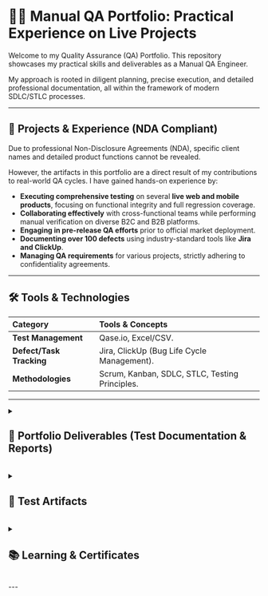 # 👨‍💻 Manual QA Portfolio: Practical Experience on Live Projects

Welcome to my Quality Assurance (QA) Portfolio. This repository showcases my practical skills and deliverables as a Manual QA Engineer.

My approach is rooted in diligent planning, precise execution, and detailed professional documentation, all within the framework of modern SDLC/STLC processes.

---

## 💼 Projects & Experience (NDA Compliant)

Due to professional Non-Disclosure Agreements (NDA), specific client names and detailed product functions cannot be revealed.

However, the artifacts in this portfolio are a direct result of my contributions to real-world QA cycles. I have gained hands-on experience by:

* **Executing comprehensive testing** on several **live web and mobile products**, focusing on functional integrity and full regression coverage.
* **Collaborating effectively** with cross-functional teams while performing manual verification on diverse B2C and B2B platforms.
* **Engaging in pre-release QA efforts** prior to official market deployment.
* **Documenting over 100 defects** using industry-standard tools like **Jira and ClickUp**.
* **Managing QA requirements** for various projects, strictly adhering to confidentiality agreements.

---

## 🛠️ Tools & Technologies

| Category | Tools & Concepts |
| :--- | :--- |
| **Test Management** | Qase.io, Excel/CSV. |
| **Defect/Task Tracking** | Jira, ClickUp (Bug Life Cycle Management). |
| **Methodologies** | Scrum, Kanban, SDLC, STLC, Testing Principles. |

---

<details>
<summary>
    <h2>📂 Portfolio Deliverables (Test Documentation & Reports)</h2>
</summary>
    
<p>This section showcases professional examples of my work, organized by document type:</p>
    
* **[Test Cases & Scenarios]** (./01_Test_Cases)
* **[Bug Reports]** (./02_Bug_Reports)
* **[Checklists]** (./03_Checklists_Scenarios)
    
</details>

<br>


<details>
<summary>
    <h2>🧪 Test Artifacts</h2>
</summary>
    
<p>This section highlights practical proof of technical capabilities:</p>
    
* **[API Testing - Postman]** (./04_Test_Artifacts)
* **[SQL Queries]** (./04_Test_Artifacts)
* **[Accessibility & UI/UX Review]** (./04_Test_Artifacts)
    
</details>

<br>


<details>
<summary>
    <h2>📚 Learning & Certificates</h2>
</summary>
    
### 📜 Certifications

* **Manual Testing Course:** Successfully completed the **Manual Testing Course** from [Genofit].
    * *Verification Link:* [View Certificate on LinkedIn](https://www.linkedin.com/posts/tamta-makharadze-b4554b20a_%E1%83%9E%E1%83%9D%E1%83%A1%E1%83%A2%E1%83%94%E1%83%91%E1%83%98%E1%83%A1-%E1%83%AC%E1%83%94%E1%83%A0%E1%83%90-%E1%83%90%E1%83%A0-%E1%83%9B%E1%83%98%E1%83%A7%E1%83%95%E1%83%90%E1%83%A0%E1%83%A1-%E1%83%93%E1%83%90-%E1%83%90%E1%83%A0%E1%83%AA-%E1%83%90%E1%83%A0%E1%83%90%E1%83%A1%E1%83%93%E1%83%A0%E1%83%9D%E1%83%A1-activity-7378416314329096193-FH98?utm_source=share&utm_medium=member_desktop&rcm=ACoAADUeMKUBNOfwImyDmaREm60Y7utVriVny40)

### 💡 Advanced Knowledge (Acquired from QA Manual Pro)

Demonstrated competence in modern, specialized QA domains, including:

* Frontend & UI/UX Testing.
* Accessibility Testing.
* Backend & API Validation.
    
</details>

<br>
---

